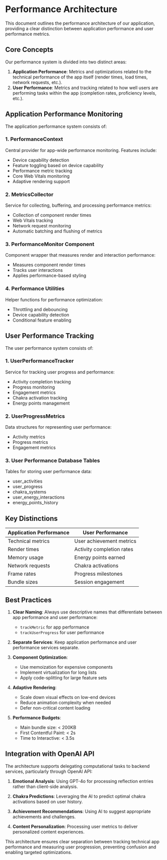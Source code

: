 
# Performance Architecture

This document outlines the performance architecture of our application, providing a clear distinction between application performance and user performance metrics.

## Core Concepts

Our performance system is divided into two distinct areas:

1. **Application Performance**: Metrics and optimizations related to the technical performance of the app itself (render times, load times, network requests, etc.).
2. **User Performance**: Metrics and tracking related to how well users are performing tasks within the app (completion rates, proficiency levels, etc.).

## Application Performance Monitoring

The application performance system consists of:

### 1. PerformanceContext

Central provider for app-wide performance monitoring. Features include:
- Device capability detection
- Feature toggling based on device capability
- Performance metric tracking
- Core Web Vitals monitoring
- Adaptive rendering support

### 2. MetricsCollector

Service for collecting, buffering, and processing performance metrics:
- Collection of component render times
- Web Vitals tracking
- Network request monitoring
- Automatic batching and flushing of metrics

### 3. PerformanceMonitor Component

Component wrapper that measures render and interaction performance:
- Measures component render times
- Tracks user interactions
- Applies performance-based styling

### 4. Performance Utilities

Helper functions for performance optimization:
- Throttling and debouncing
- Device capability detection
- Conditional feature enabling

## User Performance Tracking

The user performance system consists of:

### 1. UserPerformanceTracker

Service for tracking user progress and performance:
- Activity completion tracking
- Progress monitoring
- Engagement metrics
- Chakra activation tracking
- Energy points management

### 2. UserProgressMetrics

Data structures for representing user performance:
- Activity metrics
- Progress metrics
- Engagement metrics

### 3. User Performance Database Tables

Tables for storing user performance data:
- user_activities
- user_progress
- chakra_systems
- user_energy_interactions
- energy_points_history

## Key Distinctions

| Application Performance | User Performance |
|------------------------|------------------|
| Technical metrics | User achievement metrics |
| Render times | Activity completion rates |
| Memory usage | Energy points earned |
| Network requests | Chakra activations |
| Frame rates | Progress milestones |
| Bundle sizes | Session engagement |

## Best Practices

1. **Clear Naming**: Always use descriptive names that differentiate between app performance and user performance:
   - `trackMetric` for app performance
   - `trackUserProgress` for user performance

2. **Separate Services**: Keep application performance and user performance services separate.

3. **Component Optimization**:
   - Use memoization for expensive components
   - Implement virtualization for long lists
   - Apply code-splitting for large feature sets

4. **Adaptive Rendering**:
   - Scale down visual effects on low-end devices
   - Reduce animation complexity when needed
   - Defer non-critical content loading

5. **Performance Budgets**:
   - Main bundle size: < 200KB
   - First Contentful Paint: < 2s
   - Time to Interactive: < 3.5s

## Integration with OpenAI API

The architecture supports delegating computational tasks to backend services, particularly through OpenAI API:

1. **Emotional Analysis**: Using GPT-4o for processing reflection entries rather than client-side analysis.

2. **Chakra Predictions**: Leveraging the AI to predict optimal chakra activations based on user history.

3. **Achievement Recommendations**: Using AI to suggest appropriate achievements and challenges.

4. **Content Personalization**: Processing user metrics to deliver personalized content experiences.

This architecture ensures clear separation between tracking technical app performance and measuring user progression, preventing confusion and enabling targeted optimizations.
